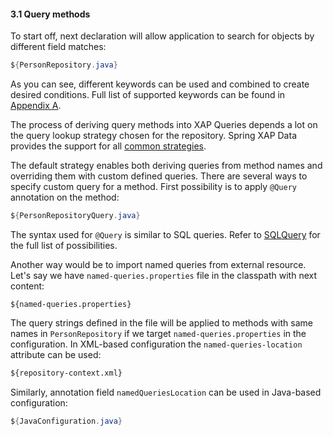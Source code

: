 #### <a name="query"/>3.1 Query methods

To start off, next declaration will allow application to search for objects by different field matches:

```java
${PersonRepository.java}
```

As you can see, different keywords can be used and combined to create desired conditions. Full list of supported keywords can be found in [Appendix A](#appendix-a).

The process of deriving query methods into XAP Queries depends a lot on the query lookup strategy chosen for the repository. Spring XAP Data provides the support for all [common strategies](http://docs.spring.io/spring-data/data-commons/docs/current/reference/html/#repositories.query-methods.query-lookup-strategies).

The default strategy enables both deriving queries from method names and overriding them with custom defined queries. There are several ways to specify custom query for a method. First possibility is to apply `@Query` annotation on the method:

```java
${PersonRepositoryQuery.java}
```

The syntax used for `@Query` is similar to SQL queries. Refer to [SQLQuery](http://docs.gigaspaces.com/xap101/query-sql.html) for the full list of possibilities.

Another way would be to import named queries from external resource. Let's say we have `named-queries.properties` file in the classpath with next content:

```properties
${named-queries.properties}
```

The query strings defined in the file will be applied to methods with same names in `PersonRepository` if we target `named-queries.properties` in the configuration. In XML-based configuration the `named-queries-location` attribute can be used:

```xml
${repository-context.xml}
```

Similarly, annotation field `namedQueriesLocation` can be used in Java-based configuration:

```java
${JavaConfiguration.java}
```